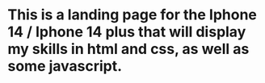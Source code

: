 # This is a landing page for the Iphone 14 / Iphone 14 plus that will display my skills in html and css, as well as some javascript.
